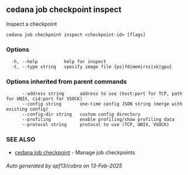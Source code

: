 ## cedana job checkpoint inspect

Inspect a checkpoint

```
cedana job checkpoint inspect <checkpoint-id> [flags]
```

### Options

```
  -h, --help          help for inspect
  -t, --type string   specify image file {ps|fd|mem|rss|sk|gpu}
```

### Options inherited from parent commands

```
      --address string      address to use (host:port for TCP, path for UNIX, cid:port for VSOCK)
      --config string       one-time config JSON string (merge with existing config)
      --config-dir string   custom config directory
      --profiling           enable profiling/show profiling data
      --protocol string     protocol to use (TCP, UNIX, VSOCK)
```

### SEE ALSO

* [cedana job checkpoint](cedana_job_checkpoint.md)	 - Manage job checkpoints

###### Auto generated by spf13/cobra on 13-Feb-2025
